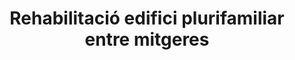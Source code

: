 ---
shortName: rehabilitacio-edifici-plurifamiliar
title: Rehabilitació edifici plurifamiliar entre mitgeres
location: C/ Andrea Doria, Nº6 y C/ Can Baró, Nº3
startYear: 2022
endYear: 2023
sponsor: AEDAS HOMES
mainImage: 
  url: /multi-fam-rehab/IMG_4864.JPG
  description: ""
images:
  - url: /multi-fam-rehab/IMG_4864.JPG
    description: ""
  - url: /multi-fam-rehab/IMG_5229.JPG
    description: ""
  - url: /multi-fam-rehab/IMG_20220718_103713.jpg
    description: ""
  - url: /multi-fam-rehab/IMG_20220816_104253.JPG
    description: ""
  - url: /multi-fam-rehab/IMG_20221020_114550.JPG
    description: ""
---